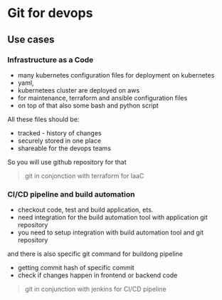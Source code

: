 # Git for devops

## Use cases 

### Infrastructure as a Code

- many kubernetes configuration files for deployment on kubernetes
- yaml, 
- kubernetees cluster are deployed on aws
- for maintenance, terraform and ansible configuration files 
- on top of that also some bash and python script

All these files should be: 
- tracked - history of changes 
- securely stored in one place
- shareable for the devops teams

So you will use github repository for that 

> git in conjonction with terraform for IaaC

### CI/CD pipeline and build automation
- checkout code, test and build application, ets. 
- need integration for the build automation tool with application git repository
- you need to setup integration with build automation tool and git repository

and there is also specific git command for buildong pipeline 
- getting commit hash of specific commit 
- check if changes happen in frontend or backend code 

> git in conjunction with jenkins for CI/CD pipeline 







